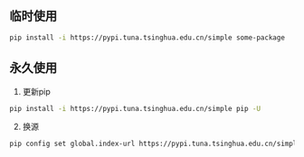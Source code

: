 ## 临时使用
```bash
pip install -i https://pypi.tuna.tsinghua.edu.cn/simple some-package
```
## 永久使用
1. 更新pip
```bash
pip install -i https://pypi.tuna.tsinghua.edu.cn/simple pip -U
```
2. 换源
```bash
pip config set global.index-url https://pypi.tuna.tsinghua.edu.cn/simple
```